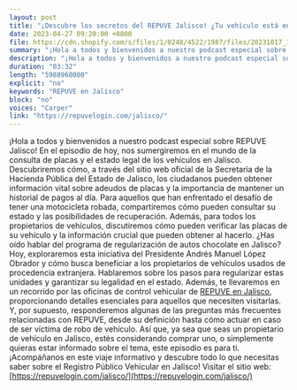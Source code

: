 ```yaml
---
layout: post
title: "¡Descubre los secretos del REPUVE Jalisco! ¿Tu vehículo está en peligro?"
date: 2023-04-27 09:20:00 +0800
file: https://cdn.shopify.com/s/files/1/0248/4522/1987/files/20231017_1.mp3?v=1697506839
summary: "¡Hola a todos y bienvenidos a nuestro podcast especial sobre REPUVE Jalisco! En el episodio de hoy, nos sumergiremos en el mundo de la consulta de placas y el estado legal de los vehículos en Jalisco. Descubriremos cómo, a través del sitio web oficial de la Secretaría de la Hacienda Pública del Estado de Jalisco, los ciudadanos pueden obtener información vital sobre adeudos de placas y la importancia de mantener un historial de pagos al día. Para aquellos que han enfrentado el desafío de tener una motocicleta robada, compartiremos cómo pueden consultar su estado y las posibilidades de recuperación. Además, para todos los propietarios de vehículos, discutiremos cómo pueden verificar las placas de su vehículo y la información crucial que pueden obtener al hacerlo. ¿Has oído hablar del programa de regularización de autos chocolate en Jalisco? Hoy, exploraremos esta iniciativa del Presidente Andrés Manuel López Obrador y cómo busca beneficiar a los propietarios de vehículos usados de procedencia extranjera. Hablaremos sobre los pasos para regularizar estas unidades y garantizar su legalidad en el estado. Además, te llevaremos en un recorrido por las oficinas de control vehicular de REPUVE en Jalisco, proporcionando detalles esenciales para aquellos que necesiten visitarlas. Y, por supuesto, responderemos algunas de las preguntas más frecuentes relacionadas con REPUVE, desde su definición hasta cómo actuar en caso de ser víctima de robo de vehículo. Así que, ya sea que seas un propietario de vehículo en Jalisco, estés considerando comprar uno, o simplemente quieras estar informado sobre el tema, este episodio es para ti. ¡Acompáñanos en este viaje informativo y descubre todo lo que necesitas saber sobre el Registro Público Vehicular en Jalisco!"
description: "¡Hola a todos y bienvenidos a nuestro podcast especial sobre REPUVE Jalisco! En el episodio de hoy, nos sumergiremos en el mundo de la consulta de placas y el estado legal de los vehículos en Jalisco. Descubriremos cómo, a través del sitio web oficial de la Secretaría de la Hacienda Pública del Estado de Jalisco, los ciudadanos pueden obtener información vital sobre adeudos de placas y la importancia de mantener un historial de pagos al día. Para aquellos que han enfrentado el desafío de tener una motocicleta robada, compartiremos cómo pueden consultar su estado y las posibilidades de recuperación. Además, para todos los propietarios de vehículos, discutiremos cómo pueden verificar las placas de su vehículo y la información crucial que pueden obtener al hacerlo. ¿Has oído hablar del programa de regularización de autos chocolate en Jalisco? Hoy, exploraremos esta iniciativa del Presidente Andrés Manuel López Obrador y cómo busca beneficiar a los propietarios de vehículos usados de procedencia extranjera. Hablaremos sobre los pasos para regularizar estas unidades y garantizar su legalidad en el estado. Además, te llevaremos en un recorrido por las oficinas de control vehicular de <a href='https://repuvelogin.com/jalisco/'>REPUVE en Jalisco</a>, proporcionando detalles esenciales para aquellos que necesiten visitarlas. Y, por supuesto, responderemos algunas de las preguntas más frecuentes relacionadas con REPUVE, desde su definición hasta cómo actuar en caso de ser víctima de robo de vehículo. Así que, ya sea que seas un propietario de vehículo en Jalisco, estés considerando comprar uno, o simplemente quieras estar informado sobre el tema, este episodio es para ti. ¡Acompáñanos en este viaje informativo y descubre todo lo que necesitas saber sobre el Registro Público Vehicular en Jalisco! Visitar el sitio web: <a href='https://repuvelogin.com/jalisco/'>https://repuvelogin.com/jalisco/</a> "
duration: "03:32"
length: "5988960000"
explicit: "no"
keywords: "REPUVE en Jalisco"
block: "no"
voices: "Carper"
link: "https://repuvelogin.com/jalisco/"
---
```


¡Hola a todos y bienvenidos a nuestro podcast especial sobre REPUVE Jalisco! En el episodio de hoy, nos sumergiremos en el mundo de la consulta de placas y el estado legal de los vehículos en Jalisco. Descubriremos cómo, a través del sitio web oficial de la Secretaría de la Hacienda Pública del Estado de Jalisco, los ciudadanos pueden obtener información vital sobre adeudos de placas y la importancia de mantener un historial de pagos al día. Para aquellos que han enfrentado el desafío de tener una motocicleta robada, compartiremos cómo pueden consultar su estado y las posibilidades de recuperación. Además, para todos los propietarios de vehículos, discutiremos cómo pueden verificar las placas de su vehículo y la información crucial que pueden obtener al hacerlo. ¿Has oído hablar del programa de regularización de autos chocolate en Jalisco? Hoy, exploraremos esta iniciativa del Presidente Andrés Manuel López Obrador y cómo busca beneficiar a los propietarios de vehículos usados de procedencia extranjera. Hablaremos sobre los pasos para regularizar estas unidades y garantizar su legalidad en el estado. Además, te llevaremos en un recorrido por las oficinas de control vehicular de [REPUVE en Jalisco](https://repuvelogin.com/jalisco/), proporcionando detalles esenciales para aquellos que necesiten visitarlas. Y, por supuesto, responderemos algunas de las preguntas más frecuentes relacionadas con REPUVE, desde su definición hasta cómo actuar en caso de ser víctima de robo de vehículo. Así que, ya sea que seas un propietario de vehículo en Jalisco, estés considerando comprar uno, o simplemente quieras estar informado sobre el tema, este episodio es para ti. ¡Acompáñanos en este viaje informativo y descubre todo lo que necesitas saber sobre el Registro Público Vehicular en Jalisco! Visitar el sitio web: [https://repuvelogin.com/jalisco/](https://repuvelogin.com/jalisco/)
